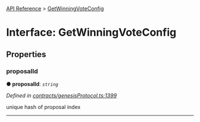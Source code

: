 [API Reference](../README.md) > [GetWinningVoteConfig](../interfaces/GetWinningVoteConfig.md)



# Interface: GetWinningVoteConfig


## Properties
<a id="proposalId"></a>

###  proposalId

**●  proposalId**:  *`string`* 

*Defined in [contracts/genesisProtocol.ts:1399](https://github.com/daostack/arc.js/blob/61e5f90/lib/contracts/genesisProtocol.ts#L1399)*



unique hash of proposal index




___


